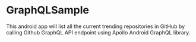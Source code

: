 # GraphQLSample
This android app will list all the current trending repositories in GitHub by calling Github GraphQL API endpoint using Apollo Android GraphQL library.
